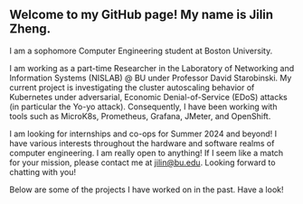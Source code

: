 ## Welcome to my GitHub page! My name is Jilin Zheng.

I am a sophomore Computer Engineering student at Boston University.

I am working as a part-time Researcher in the Laboratory of Networking and Information Systems (NISLAB) @ BU under Professor David Starobinski. My current project is investigating the cluster autoscaling behavior of Kubernetes under adversarial, Economic Denial-of-Service (EDoS) attacks (in particular the Yo-yo attack). Consequently, I have been working with tools such as MicroK8s, Prometheus, Grafana, JMeter, and OpenShift.

I am looking for internships and co-ops for Summer 2024 and beyond! I have various interests throughout the hardware and software realms of computer engineering. I am really open to anything! If I seem like a match for your mission, please contact me at jilin@bu.edu. Looking forward to chatting with you!

Below are some of the projects I have worked on in the past. Have a look!


<!--
**jilinnn/jilinnn** is a ✨ _special_ ✨ repository because its `README.md` (this file) appears on your GitHub profile.

Here are some ideas to get you started:

- 🔭 I’m currently working on ...
- 🌱 I’m currently learning ...
- 👯 I’m looking to collaborate on ...
- 🤔 I’m looking for help with ...
- 💬 Ask me about ...
- 📫 How to reach me: ...
- 😄 Pronouns: ...
- ⚡ Fun fact: ...
-->
